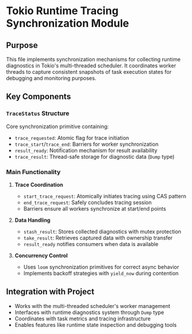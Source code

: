 # Tokio Runtime Tracing Synchronization Module

## Purpose
This file implements synchronization mechanisms for collecting runtime diagnostics in Tokio's multi-threaded scheduler. It coordinates worker threads to capture consistent snapshots of task execution states for debugging and monitoring purposes.

## Key Components

### `TraceStatus` Structure
Core synchronization primitive containing:
- `trace_requested`: Atomic flag for trace initiation
- `trace_start`/`trace_end`: Barriers for worker synchronization
- `result_ready`: Notification mechanism for result availability
- `trace_result`: Thread-safe storage for diagnostic data (`Dump` type)

### Main Functionality
1. **Trace Coordination**
   - `start_trace_request`: Atomically initiates tracing using CAS pattern
   - `end_trace_request`: Safely concludes tracing session
   - Barriers ensure all workers synchronize at start/end points

2. **Data Handling**
   - `stash_result`: Stores collected diagnostics with mutex protection
   - `take_result`: Retrieves captured data with ownership transfer
   - `result_ready` notifies consumers when data is available

3. **Concurrency Control**
   - Uses `loom` synchronization primitives for correct async behavior
   - Implements backoff strategies with `yield_now` during contention

## Integration with Project
- Works with the multi-threaded scheduler's worker management
- Interfaces with runtime diagnostics system through `Dump` type
- Coordinates with task metrics and tracing infrastructure
- Enables features like runtime state inspection and debugging tools
